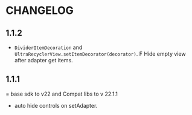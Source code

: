 CHANGELOG
============

## 1.1.2

+ `DividerItemDecoration` and `UltraRecyclerView.setItemDecorator(decorator)`.
F Hide empty view after adapter get items.

## 1.1.1

= base sdk to v22 and Compat libs to v 22.1.1
- auto hide controls on setAdapter.